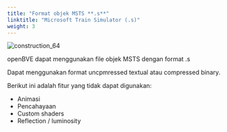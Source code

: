 ```yaml
---
title: "Format objek MSTS **.s**"
linktitle: "Microsoft Train Simulator (.s)"
weight: 3
---
```


![construction_64](/images/construction_64.png)

openBVE dapat menggunakan file objek MSTS dengan format .s

Dapat menggunakan format uncpmressed textual atau compressed binary.

Berikut ini adalah fitur yang tidak dapat digunakan:

- Animasi
- Pencahayaan
- Custom shaders
- Reflection / luminosity